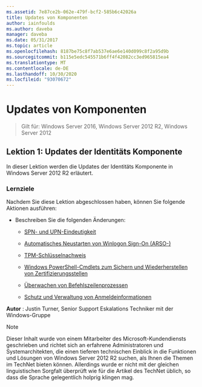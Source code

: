 ```yaml
---
ms.assetid: 7e87ce2b-062e-479f-bcf2-585b6c42026a
title: Updates von Komponenten
author: iainfoulds
ms.author: daveba
manager: daveba
ms.date: 05/31/2017
ms.topic: article
ms.openlocfilehash: 8187be75c8f7ab537e6ae6e140d099c8f2a95d9b
ms.sourcegitcommit: b115e5edc545571b6ff4f42082cc3ed965815ea4
ms.translationtype: MT
ms.contentlocale: de-DE
ms.lasthandoff: 10/30/2020
ms.locfileid: "93070672"
---
```

# <a name="identity-component-updates"></a>Updates von Komponenten

>Gilt für: Windows Server 2016, Windows Server 2012 R2, Windows Server 2012


## <a name="lesson-1-identity-component-updates"></a>Lektion 1: Updates der Identitäts Komponente
In dieser Lektion werden die Updates der Identitäts Komponente in Windows Server 2012 R2 erläutert.

### <a name="what-you-will-learn"></a>Lernziele
Nachdem Sie diese Lektion abgeschlossen haben, können Sie folgende Aktionen ausführen:

-   Beschreiben Sie die folgenden Änderungen:

    -   [SPN- und UPN-Eindeutigkeit](../../../ad-ds/manage/component-updates/SPN-and-UPN-uniqueness.md)

    -   [Automatisches Neustarten von Winlogon Sign-On &#40;ARSO-&#41;](../../../ad-ds/manage/component-updates/Winlogon-Automatic-Restart-Sign-On--ARSO-.md)

    -   [TPM-Schlüsselnachweis](../../../ad-ds/manage/component-updates/TPM-Key-Attestation.md)

    -   [Windows PowerShell-Cmdlets zum Sichern und Wiederherstellen von Zertifizierungsstellen](../../../ad-ds/manage/component-updates/CA-Backup-and-Restore-Windows-PowerShell-cmdlets.md)

    -   [Überwachen von Befehlszeilenprozessen](../../../ad-ds/manage/component-updates/Command-line-process-auditing.md)

    -   [Schutz und Verwaltung von Anmeldeinformationen](/previous-versions/windows/it-pro/windows-server-2012-R2-and-2012/dn408190(v=ws.11))

**Autor** : Justin Turner, Senior Support Eskalations Techniker mit der Windows-Gruppe

> [!NOTE]
> Dieser Inhalt wurde von einem Mitarbeiter des Microsoft-Kundendiensts geschrieben und richtet sich an erfahrene Administratoren und Systemarchitekten, die einen tieferen technischen Einblick in die Funktionen und Lösungen von Windows Server 2012 R2 suchen, als Ihnen die Themen im TechNet bieten können. Allerdings wurde er nicht mit der gleichen linguistischen Sorgfalt überprüft wie für die Artikel des TechNet üblich, so dass die Sprache gelegentlich holprig klingen mag.

